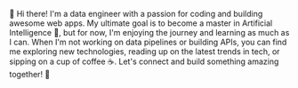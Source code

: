 👋 Hi there! I'm a data engineer with a passion for coding and building awesome web apps. My ultimate goal is to become a master in Artificial Intelligence 🤖, but for now, I'm enjoying the journey and learning as much as I can. When I'm not working on data pipelines or building APIs, you can find me exploring new technologies, reading up on the latest trends in tech, or sipping on a cup of coffee ☕. Let's connect and build something amazing together! 🚀
